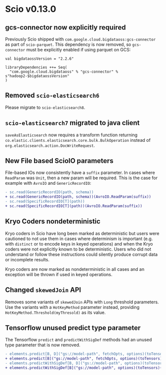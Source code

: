# Scio v0.13.0

## gcs-connector now explicitly required

Previously Scio shipped with `com.google.cloud.bigdataoss:gcs-connector` as part of `scio-parquet`.
This dependency is now removed, so `gcs-connector` must be explicitly enabled if using parquet on GCS:

```
val bigdataossVersion = "2.2.6"

libraryDependencies ++= Seq(
  "com.google.cloud.bigdataoss" % "gcs-connector" % s"hadoop2-$bigdataossVersion"
)
```

## Removed `scio-elasticsearch6`

Please migrate to `scio-elasticsearch8`.

## `scio-elasticsearch7` migrated to java client

`saveAsElasticsearch` now requires a transform function returning `co.elastic.clients.elasticsearch.core.bulk.BulkOperation` instead of `org.elasticsearch.action.DocWriteRequest`.

## New File based ScioIO parameters

File-based IOs now consistently have a `suffix` parameter.
In cases where `ReadParam` was `Unit`, then a new param will be required.
This is the case for example with `AvroIO` and `GenericRecordIO`:

```diff
- sc.read(GenericRecordIO(path, schema))
+ sc.read(GenericRecordIO(path, schema))(AvroIO.ReadParam(suffix))
- sc.read(SpecificRecordIO[T](path))
+ sc.read(SpecificRecordIO[T](path))(AvroIO.ReadParam(suffix))
```

## Kryo Coders nondeterministic

Kryo coders in Scio have long been marked as deterministic but users were cautioned to not use them in cases where determinism is important (e.g. with `distinct` or to encode keys in keyed operations) and when the Kryo coders were not explicitly known to be deterministic.
Users who did not understand or follow these instructions could silently produce corrupt data or incomplete results.

Kryo coders are now marked as nondeterministic in all cases and an exception will be thrown if used in keyed operations.

## Changed `skewedJoin` API

Removes some variants of `skewedJoin` APIs with `Long` threshold parameters.
Use the variants with a `HotKeyMethod` parameter instead, providing `HotKeyMethod.Threshold(myThresold)` as its value.

## Tensorflow unused predict type parameter

The Tensorflow `predict` and `predictWithSigDef` methods had an unused type parameter that is now removed.

```diff
- elements.predict[B, D]("gs://model-path", fetchOpts, options)(toTensors)(fromTensors)
+ elements.predict[B]("gs://model-path", fetchOpts, options)(toTensors)(fromTensors)
- elements.predictWithSigDef[B, D]("gs://model-path", options)(toTensors)(fromTensors _)
+ elements.predictWithSigDef[B]("gs://model-path", options)(toTensors)(fromTensors _)
```
